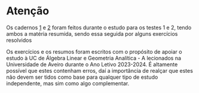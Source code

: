 # Atenção 

Os cadernos [1](https://github.com/tfdmendes/curso/blob/main/1ano/1semestre/Algebra/Apontamentos/Alga%20caderno1.pdf) e [2](https://github.com/tfdmendes/curso/blob/main/1ano/1semestre/Algebra/Apontamentos/Alga%20caderno2.pdf) foram feitos durante o estudo para os testes 1 e 2, tendo ambos a matéria resumida, sendo essa seguida por alguns exercícios resolvidos

Os exercícios e os resumos foram escritos com o propósito de apoiar o estudo à UC de Álgebra Linear e Geometria Analítica - A lecionados na Universidade de Aveiro durante o Ano Letivo 2023-2024.
É altamente possível que estes contenham erros, daí a importância de realçar que estes não devem ser tidos como base para qualquer tipo de estudo independente, mas sim como algo complementar.

